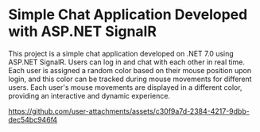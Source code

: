 # Simple Chat Application Developed with ASP.NET SignalR

This project is a simple chat application developed on .NET 7.0 using ASP.NET SignalR. Users can log in and chat with each other in real time. Each user is assigned a random color based on their mouse position upon login, and this color can be tracked during mouse movements for different users. Each user's mouse movements are displayed in a different color, providing an interactive and dynamic experience.

https://github.com/user-attachments/assets/c30f9a7d-2384-4217-9dbb-dec54bc946f4

